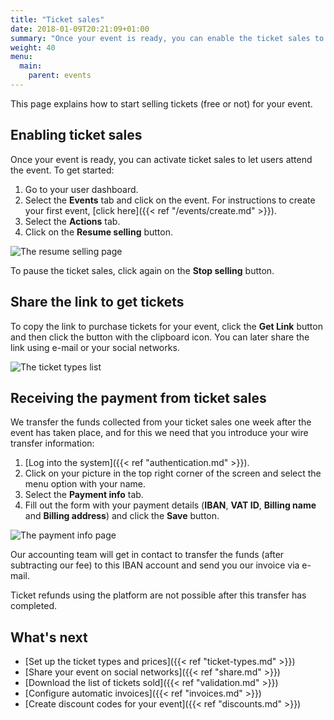 ```yaml
---
title: "Ticket sales"
date: 2018-01-09T20:21:09+01:00
summary: "Once your event is ready, you can enable the ticket sales to let users attend the event."
weight: 40
menu:
  main:
    parent: events
---
```


This page explains how to start selling tickets (free or not) for your event.

## Enabling ticket sales

Once your event is ready, you can activate ticket sales to let users attend the event. To get started:

1. Go to your user dashboard.
2. Select the **Events** tab and click on the event. For instructions to create your first event, [click here]({{< ref "/events/create.md" >}}).
3. Select the **Actions** tab.
4. Click on the **Resume selling** button.

![The resume selling page](/img/screenshots/events/sales-resume.jpg)

To pause the ticket sales, click again on the **Stop selling** button.

## Share the link to get tickets

To copy the link to purchase tickets for your event, click the **Get Link** button and then click the button with the clipboard icon. You can later share the link using e-mail or your social networks.

![The ticket types list](/img/screenshots/events/sales-link.jpg)

## Receiving the payment from ticket sales

We transfer the funds collected from your ticket sales one week after the event has taken place, and for this we need that you introduce your wire transfer information:

1. [Log into the system]({{< ref "authentication.md" >}}).
2. Click on your picture in the top right corner of the screen and select the menu option with your name.
3. Select the **Payment info** tab.
4. Fill out the form with your payment details (**IBAN**, **VAT ID**, **Billing name** and **Billing address**) and click the **Save** button.

![The payment info page](/img/screenshots/events/sales-info.jpg)

Our accounting team will get in contact to transfer the funds (after subtracting our fee) to this IBAN account and send you our invoice via e-mail.

Ticket refunds using the platform are not possible after this transfer has completed.

## What's next

* [Set up the ticket types and prices]({{< ref "ticket-types.md" >}})
* [Share your event on social networks]({{< ref "share.md" >}})
* [Download the list of tickets sold]({{< ref "validation.md" >}})
* [Configure automatic invoices]({{< ref "invoices.md" >}})
* [Create discount codes for your event]({{< ref "discounts.md" >}})
